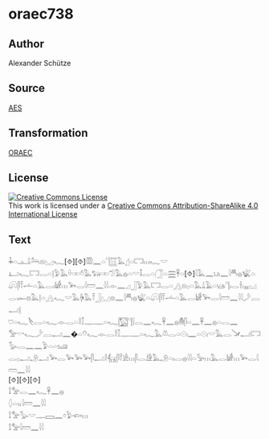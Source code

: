 # oraec738

## Author

Alexander Schütze

## Source

[AES](https://github.com/simondschweitzer/aes)

## Transformation

[ORAEC](https://oraec.github.io/)

## License

<a rel="license" href="http://creativecommons.org/licenses/by-sa/4.0/"><img alt="Creative Commons License" style="border-width:0" src="https://i.creativecommons.org/l/by-sa/4.0/88x31.png" /></a><br />This work is licensed under a <a rel="license" href="http://creativecommons.org/licenses/by-sa/4.0/">Creative Commons Attribution-ShareAlike 4.0 International License</a>

## Text

𓇓𓏏𓊵𓏙𓃢𓁶𓈋𓆑[⯑][⯑]𓏃𓈖𓏏𓊹𓉱𓅓𓊨𓏏𓉐𓏥𓆑𓎟<br>
𓂞𓆑𓉐𓂋𓏏𓊤𓅱𓅓𓏐𓏒𓏊𓅓𓃒𓏒𓅿𓅓𓐍𓏏𓎟𓄤𓂋𓏏𓃂𓏏𓈗𓋹𓏏[⯑]𓇋𓅓𓈖𓂓𓏤𓈖𓇋𓄪𓐍𓆤𓏏𓋨𓋴𓍋𓌡𓏏𓅓𓂋𓏤𓀎𓏥𓅨𓂋𓇋𓏠𓈖𓇋𓇋𓁹𓈖𓈎𓃀𓅱𓅓𓉐𓂋𓏏𓂻𓁶𓊪𓏏𓅓𓍑𓄿𓏏𓊞𓊹𓏤𓂋𓌂𓏤𓈇𓊪𓈎𓂋𓆱𓊖𓅓𓊤𓏏𓂻𓆑𓎟𓅓𓋄𓅓𓍋𓃀𓈋𓊖𓈖𓇋𓄪𓐍𓆤𓏏𓋨𓋴𓍋𓌡𓏏𓅓𓂋𓀎𓅨𓂋𓇋𓏠𓈖𓇋𓇋𓌳𓐙𓂝𓊤<br>
𓈞𓏏𓆑𓌸𓂋𓏏𓆑𓁹𓂋𓏏𓎛𓎿𓊃𓊃𓏏𓆑𓉡𓊹𓍛𓂋𓈖𓆑𓋹𓈖𓐍𓄟𓋴𓏏𓈖𓋹𓈖𓐍𓏏𓂋𓈖<br>
𓅡𓎡𓆑𓌳𓐙𓂝𓈖�𓏏𓄣𓆑𓁹𓂋𓎛𓎿𓊃𓊃𓏏𓆑𓅓𓌨𓂋𓏏𓇳𓏤𓈖𓏏𓇳𓏤𓎟𓅓𓂋𓍁𓂝𓉐𓅭𓂋𓈖𓈖𓅱𓏏𓏏𓆒<br>
𓂋𓊪𓂝𓄂𓂝𓅨𓂋𓅨𓅨𓅨𓋴𓂝𓎛𓃶𓋴𓍋𓀀𓏥𓋴𓂋𓀚𓅓𓄂𓏏𓏤𓂋𓐍𓇋𓇋𓏏𓅚𓏥𓅓𓂋𓀎𓏥𓅨𓂋𓇋𓏠𓈖𓇋𓇋<br>
[⯑][⯑][⯑]<br>
𓍏𓅡𓂋𓈖𓆑𓋹𓈖𓐍<br>
𓆭𓏏𓏭𓇋𓏠𓈖𓇋𓇋<br>
𓍏𓅡𓅭𓎟𓊃𓈙𓈖𓏌𓅱𓆟𓏥<br>
𓍏𓅡𓇋𓏠𓈖𓇋𓇋<br>
